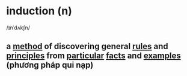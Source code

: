 # induction (n)

/ɪnˈdʌkʃn/

## a [method](../m/method-n.md#a-particular-way-to-do-something-phương-pháp-phương-thức) of discovering general [rules](../r/rule-n.md#a-statement-of-what-is-possible-according-to-a-particular-system-qui-tắc) and [principles](../p/principle-n.md#a-general-or-scientific-law-that-explains-how-something-works-or-why-something-happens-nguyên-lý) from [particular](../p/particular-adj.md#used-to-emphasize-that-you-are-referring-to-one-individual-person-thing-or-type-of-thing-and-not-others-cụ-thể-riêng-đặc-biệt) [facts](../f/fact-n.md#a-thing-that-is-known-to-be-true-especially-when-it-can-be-proved-sự-thật) and [examples](../e/example-n.md#something-such-as-an-object-a-fact-or-a-situation-that-shows-explains-or-supports-what-you-say-ví-dụ) (phương pháp qui nạp)